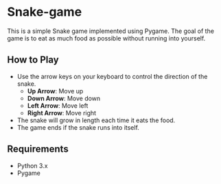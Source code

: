 # Snake-game
This is a simple Snake game implemented using Pygame. The goal of the game is to eat as much food as possible without running into yourself.

## How to Play

- Use the arrow keys on your keyboard to control the direction of the snake.
  - **Up Arrow**: Move up
  - **Down Arrow**: Move down
  - **Left Arrow**: Move left
  - **Right Arrow**: Move right
- The snake will grow in length each time it eats the food.
- The game ends if the snake runs into itself.

## Requirements

- Python 3.x
- Pygame
